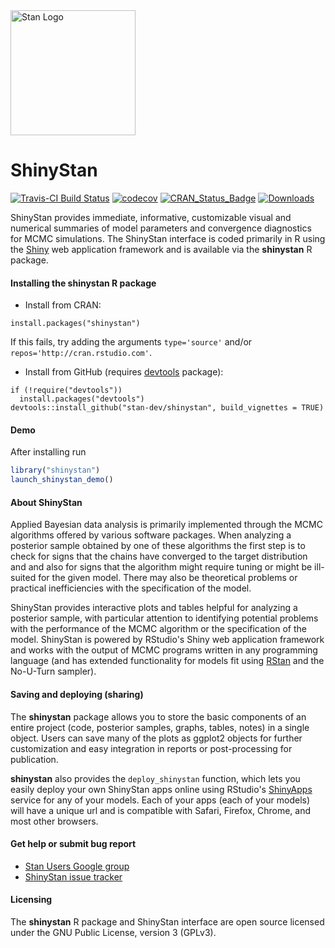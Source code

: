 <a href="http://mc-stan.org">
<img src="https://raw.githubusercontent.com/stan-dev/logos/master/logo.png" width=200 alt="Stan Logo"/>
</a>

# ShinyStan

[![Travis-CI Build Status](https://travis-ci.org/stan-dev/shinystan.svg?branch=develop)](https://travis-ci.org/stan-dev/shinystan)
[![codecov](https://codecov.io/gh/stan-dev/shinystan/branch/develop/graph/badge.svg)](https://codecov.io/gh/stan-dev/shinystan)
[![CRAN_Status_Badge](http://www.r-pkg.org/badges/version/shinystan?color=blue)](http://cran.r-project.org/web/packages/shinystan)
[![Downloads](http://cranlogs.r-pkg.org/badges/grand-total/shinystan?color=blue)](http://cran.rstudio.com/package=shinystan)

ShinyStan provides immediate, informative, customizable visual and 
numerical summaries of model parameters and convergence diagnostics for 
MCMC simulations. The ShinyStan interface is coded primarily in R using 
the [Shiny](http://shiny.rstudio.com) web application framework and is 
available via the **shinystan** R package.

#### Installing the shinystan R package
* Install from CRAN:

```{r}
install.packages("shinystan")
```
    
If this fails, try adding the arguments `type='source'` and/or `repos='http://cran.rstudio.com'`.
    
* Install from GitHub (requires [devtools](https://github.com/hadley/devtools) package):

```{r}
if (!require("devtools")) 
  install.packages("devtools")
devtools::install_github("stan-dev/shinystan", build_vignettes = TRUE)
```
    

#### Demo

After installing run 

```r
library("shinystan")
launch_shinystan_demo()
``` 

#### About ShinyStan

Applied Bayesian data analysis is primarily implemented through the MCMC 
algorithms offered by various software packages. When analyzing a posterior sample 
obtained by one of these algorithms the first step is to check for signs that 
the chains have converged to the target distribution and and also for signs that 
the algorithm might require tuning or might be ill-suited for the given model. 
There may also be theoretical problems or practical inefficiencies with the 
specification of the model. 

ShinyStan provides interactive plots and tables helpful for analyzing a 
posterior sample, with particular attention to identifying potential problems
with the performance of the MCMC algorithm or the specification of the model. 
ShinyStan is powered by RStudio's Shiny web application framework and works with 
the output of MCMC programs written in any programming language (and has extended 
functionality for models fit using [RStan](http://mc-stan.org/interfaces/rstan.html) 
and the No-U-Turn sampler). 

#### Saving and deploying (sharing)

The **shinystan** package allows you to store the basic components of an entire 
project (code, posterior samples, graphs, tables, notes) in a single object. 
Users can save many of the plots as ggplot2 objects for further customization 
and easy integration in reports or post-processing for publication.

**shinystan** also provides the `deploy_shinystan` function, 
which lets you easily deploy your own ShinyStan apps online using RStudio's 
[ShinyApps](https://www.shinyapps.io) service for any of 
your models. Each of your apps (each of your models) will have a unique url
and is compatible with Safari, Firefox, Chrome, and most other browsers.

#### Get help or submit bug report

* [Stan Users Google group](https://groups.google.com/forum/#!forum/stan-users) 
* [ShinyStan issue tracker](https://github.com/stan-dev/shinystan/issues)

#### Licensing

The **shinystan** R package and ShinyStan interface are open source licensed under 
the GNU Public License, version 3 (GPLv3).
